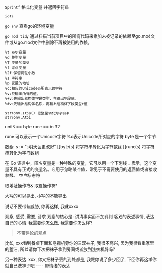 `Sprintf` 格式化变量 并返回字符串

`iota`

`go env` 查看go的环境变量

`go mod tidy` 通过扫描当前项目中的所有代码来添加未被记录的依赖至go.mod文件或从go.mod文件中删除不再被使用的依赖。

```cgo
%t 布尔变量
%d 整型变量
%T 变量的类型
%f 浮点变量
%2f 保留两位小数
%s 字符串
%p 变量的地址
%c:相应的Unicode码所表示的字符
%v:只输出所有的值。
%+v:先输出结构体字段类型，在输出字段值。
%#v:先输出结构体名称，再输出结构体字段类型+值
```

```cgo
strconv.Itoa() 把整型转化为字符串
strconv.Atoi
```

unit8 == byte
rune == int32

rune 可以表示一个Unicode字符   %c表示Unicode所对应的字符
byte 是一个字节

数组:
s := "a明天会更改好"
[]byte(s)  将字符串转化为字节数组
[]rune(s)  将字符串转化为字符数组

在 Go 语言中，匿名变量是一种特殊的变量，它可以用一个下划线 _ 表示，这个变量不具有正式的变量名。它用于忽略某个值，常见于不需要使用的返回值或者接收参数。    空白标志符

取地址操作符&
取值操作符*

大写的可以导出, 小写的不能导出





说话不要带有威胁, 你再这样, 我就xxxx

观察, 感受, 需要, 请求
观察的核心是: 讲清事实而不加评判
客观的表述事情, 表达自己的心情, 我需要你怎么做, 我需要你怎么样?

> 不带评论的观点

比如, xxx看到餐桌下面和电视机旁你的三双袜子, 我很不高兴, 因为我很看重家里的整洁, 所以请你下次把袜子拿到房间或者放到洗衣机好吗?

另一种表达: xxx, 你又把袜子丢的到处都是, 我跟你说了多少回了, 下回你再这样你就自己洗袜子吧 ---- 带情绪的表达





